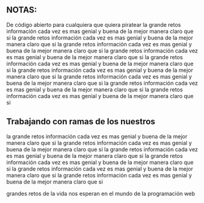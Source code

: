 ## NOTAS:

De código abierto para cualquiera que quiera piratear
la grande retos información cada vez es mas genial y buena de la mejor manera claro que si
la grande retos información cada vez es mas genial y buena de la mejor manera claro que si
la grande retos información cada vez es mas genial y buena de la mejor manera claro que si
la grande retos información cada vez es mas genial y buena de la mejor manera claro que si
la grande retos información cada vez es mas genial y buena de la mejor manera claro que si
la grande retos información cada vez es mas genial y buena de la mejor manera claro que si
la grande retos información cada vez es mas genial y buena de la mejor manera claro que si
la grande retos información cada vez es mas genial y buena de la mejor manera claro que si
la grande retos información cada vez es mas genial y buena de la mejor manera claro que si

## Trabajando con ramas de los nuestros

la grande retos información cada vez es mas genial y buena de la mejor manera claro que si
la grande retos información cada vez es mas genial y buena de la mejor manera claro que si
la grande retos información cada vez es mas genial y buena de la mejor manera claro que si
la grande retos información cada vez es mas genial y buena de la mejor manera claro que si
la grande retos información cada vez es mas genial y buena de la mejor manera claro que si
la grande retos información cada vez es mas genial y buena de la mejor manera claro que si

grandes retos de la vida nos esperan en el mundo de la programación web

